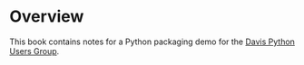 Overview
========

This book contains notes for a Python packaging demo for the [Davis Python
Users Group][dpug].

[dpug]: https://datalab.ucdavis.edu/davis-python-users-group/
